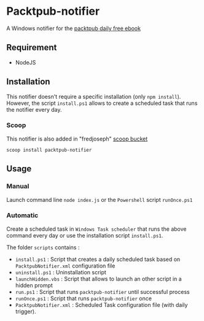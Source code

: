 # Packtpub-notifier

A Windows notifier for the [packtpub daily free ebook](https://www.packtpub.com/packt/offers/free-learning)

## Requirement
- NodeJS

## Installation
This notifier doesn't require a specific installation (only `npm install`).
However, the script `install.ps1` allows to create a scheduled task that runs the notifier every day.

### Scoop
This notifier is also added in "fredjoseph" [scoop bucket](https://github.com/fredjoseph/scoop-bucket)

    scoop install packtpub-notifier

## Usage

### Manual
Launch command line `node index.js` or the `Powershell` script `runOnce.ps1`

### Automatic
Create a scheduled task in `Windows Task scheduler` that runs the above command every day 
or use the installation script `install.ps1`.

The folder `scripts` contains :
- `install.ps1` : Script that creates a daily scheduled task based on `PacktpubNotifier.xml` configuration file
- `uninstall.ps1` : Uninstallation script
- `launchHidden.vbs` : Script that allows to launch an other script in a hidden prompt
- `run.ps1` : Script that runs `packtpub-notifier` until successful process
- `runOnce.ps1` : Script that runs `packtpub-notifier` once
- `PacktpubNotifier.xml` : Scheduled Task configuration file (with daily trigger).
